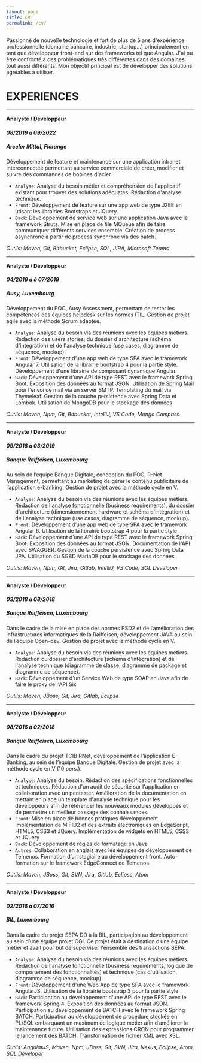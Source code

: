 ```yaml
---
layout: page
title: CV
permalink: /cv/
---
```


<p style="margin-top:15px;">Passionné de nouvelle technologie et fort de plus de 5 ans d'expérience professionnelle (domaine bancaire, industrie, startup...) principalement en tant que développeur front-end sur des frameworks tel que Angular. J'ai pu être confronté à des problématiques très différentes dans des domaines tout aussi différents. Mon objectif principal est de développer des solutions agréables à utiliser.</p>

# EXPERIENCES
---

<H4 style="margin-bottom: 0px;margin-top: 15px;"> Analyste / Développeur </h4>
<h5 style="margin-bottom:0px;"> 08/2019 à 09/2022 </h5>
<h5> Arcelor Mittal, Florange </h5>

Développement de feature et maintenance sur une application intranet interconnectée permettant au service commerciale de créer, modifier et suivre des commandes de bobines d'acier.

- `Analyse`:	Analyse du besoin métier et compréhension de l'applicatif existant pour trouver des solutions adéquates. Rédaction d'analyse technique.
- `Front`:	Développement de feature sur une app web de type J2EE en utisant les librairies Bootstraps et JQuery.
- `Back`:	Développement de service web sur une application Java avec le framework Struts. Mise en place de file MQueue afin de faire communiquer différents services ensemble. Création de process asynchrone à partir de process synchrone via des batch.

*Outils: Maven, Git, Bitbucket, Eclipse, SQL, JIRA, Microsoft Teams*

---

<h4 style="margin-bottom: 0px;margin-top: 15px;"> Analyste / Développeur </h4>
<h5 style="margin-bottom:0px;"> 04/2019 à à 07/2019</h5>
<h5> Ausy, Luxembourg</h5>

Développement du POC, Ausy Assessment, permettant de tester les compétences des équipes helpdesk sur les normes ITIL. Gestion de projet agile avec la méthode Scrum adaptée.

- `Analyse`:	Analyse du besoin via des réunions avec les équipes métiers. Rédaction des users stories, du dossier d'architecture (schéma d'intégration) et de l'analyse technique (use cases, diagramme de séquence, mockup).
- `Front`:	Développement d’une app web de type SPA avec le framework Angular 7. Utilisation de la librairie bootstrap 4 pour la partie style. Développement d'une librairie de composant dynamique Angular.
- `Back`:	Développement d’une API de type REST avec le framework Spring Boot. Exposition des données au format JSON. Utilisation de Spring Mail pour l'envoi de mail via un server SMTP. Templating du mail via Thymeleaf. Gestion de la couche persistence avec Spring Data et Lombok. Utilisation de MongoDB pour le stockage des données

*Outils: Maven, Npm, Git, Bitbucket, IntelliJ, VS Code, Mongo Compass*

---

<h4 style="margin-bottom: 0px;margin-top: 15px;"> Analyste / Développeur </h4>
<h5 style="margin-bottom:0px;"> 09/2018 à 03/2019 </h5>
<h5> Banque Raiffeisen, Luxembourg </h5>

Au sein de l’équipe Banque Digitale, conception du POC, R-Net Management, permettant au marketing de gérer le contenu publicitaire de l’application e-banking. Gestion de projet avec la méthode cycle en V.

- `Analyse`:	Analyse du besoin via des réunions avec les équipes métiers. Rédaction de l'analyse fonctionnelle (business requirements), du dossier d'architecture (dimensionnement hardware et schéma d'intégration) et de l'analyse technique (use cases, diagramme de séquence, mockup).
- `Front`:	Développement d’une app web de type SPA avec le framework Angular 6. Utilisation de la librairie bootstrap 4 pour la partie style
- `Back`:	Développement d’une API de type REST avec le framework Spring Boot. Exposition des données au format JSON. Documentation de l'API avec SWAGGER. Gestion de la couche persistence avec Spring Data JPA. Utilisation du SGBD MariaDB pour le stockage des données

*Outils: Maven, Npm, Git, Jira, Gitlab, IntelliJ, VS Code, SQL Developer*

---

<h4 style="margin-bottom: 0px;margin-top: 15px;"> Analyste / Développeur </h4>
<h5 style="margin-bottom:0px;"> 03/2018 à 08/2018</h5>
<h5> Banque Raiffeisen, Luxembourg</h5>

Dans le cadre de la mise en place des normes PSD2 et de l’amélioration des infrastructures informatiques de la Raiffeisen, développement JAVA au sein de l’équipe Open-dev. Gestion de projet avec la méthode cycle en V.

- `Analyse`:	Analyse du besoin via des réunions avec les équipes métiers. Rédaction du dossier d'architecture (schéma d'intégration) et de l'analyse technique (diagramme de classe, diagramme de package et diagramme de séquence).
- `Back`:	Développement d'un Service Web de type SOAP en Java afin de faire le proxy de l'API Six

*Outils: Maven, JBoss, Git, Jira, Gitlab, Eclipse*

---

<h4 style="margin-bottom: 0px;margin-top: 15px;"> Analyste / Développeur </h4>
<h5 style="margin-bottom:0px;"> 08/2016 à 02/2018</h5>
<h5> Banque Raiffeisen, Luxembourg</h5>

Dans le cadre du projet TCIB RNet, développement de l’application E-Banking, au sein de l’équipe Banque Digitale. Gestion de projet avec la méthode cycle en V (10 pers.).

- `Analyse`:	Analyse du besoin. Rédaction des spécifications fonctionnelles et techniques. Rédaction d'un audit de sécurité sur l'application en collaboration avec un pentester. Amélioration de la documentation en mettant en place un template d'analyse technique pour les développeurs afin de référencer les nouveaux modules développés et de permettre un meilleur passage des connaissances.
- `Front`:	Mise en place de bonnes pratiques développement. Implémentation de MiFID2 et des extraits électroniques en EdgeScript, HTML5, CSS3 et JQuery. Implémentation de widgets en HTML5, CSS3 et JQuery
- `Back`:	Développement de règles de formatage en Java
- `Autres`:	Collaboration en anglais avec les équipes de développement de Temenos. Formation d’un stagiaire au développement front. Auto-formation sur le framework EdgeConnect de Temenos

*Outils: Maven, JBoss, Git, SVN, Jira, Gitlab, Eclipse, Atom*

---

<h4 style="margin-bottom: 0px;margin-top: 15px;"> Analyste / Développeur </h4>
<h5 style="margin-bottom:0px;"> 02/2016 à 07/2016</h5>
<h5> BIL, Luxembourg</h5>

Dans la cadre du projet SEPA DD à la BIL, participation au développement au sein d’une équipe projet CGI. Ce projet était à destination d’une équipe métier et avait pour but de superviser l'ensemble des transactions SEPA.

- `Analyse`:	Analyse du besoin via des réunions avec les équipes métiers. Rédaction de l'analyse fonctionnelle (business requirements, logique de comportement des fonctionnalités) et technique (cas d'utilisation, diagramme de séquence, mockup)
- `Front`:	Développement d'une Web App de type SPA avec le framework AngularJS. Utilisation de la librairie bootstrap 3 pour la partie style
- `Back`:	Participation au développement d'une API de type REST avec le framework Spring 4. Exposition des données au format JSON. Participation au développement de BATCH avec le framework Spring BATCH. Participation au développement de procédure stockée en PL/SQL embarquant un maximum de logique métier afin d’améliorer la maintenance future. Utilisation des expressions CRON pour programmer le lancement des BATCH. Transformation de fichier XML avec XSL.

*Outils: AngularJS, Maven, Npm, JBoss, Git, SVN, Jira, Nexus, Eclipse, Atom, SQL Developer*
